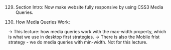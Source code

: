 129. Section Intro:
Now make website fully responsive by using CSS3 Media Queries.

130. How Media Queries Work:

-> This lecture: how media queries work with the max-width property, which is what we use in desktop first strategies.
-> There is also the Mobile frist strategy - we do media queries with min-width. Not for this lecture.